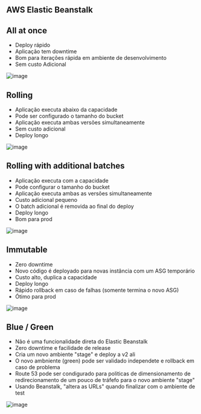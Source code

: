 ## **AWS Elastic Beanstalk**

## All at once

* Deploy rápido
* Aplicação tem downtime
* Bom para iterações rápida em ambiente de desenvolvimento
* Sem custo Adicional

![image](https://user-images.githubusercontent.com/4062447/117805618-8cc72300-b22f-11eb-9069-106b4e40ee91.png)


## Rolling

* Aplicação executa abaixo da capacidade
* Pode ser configurado o tamanho do bucket
* Aplicação executa ambas versões simultaneamente
* Sem custo adicional
* Deploy longo

![image](https://user-images.githubusercontent.com/4062447/117805655-98b2e500-b22f-11eb-8b9e-f159f4526fa1.png)

## Rolling with additional batches

* Aplicação executa com a capacidade
* Pode configurar o tamanho do bucket
* Aplicação executa ambas as versões simultaneamente
* Custo adicional pequeno
* O batch adicional é removida ao final do deploy
* Deploy longo
* Bom para prod

![image](https://user-images.githubusercontent.com/4062447/117805724-af593c00-b22f-11eb-9bd8-b19f0347f3f2.png)

## Immutable

* Zero downtime
* Novo código é deployado para novas instância com um ASG temporário
* Custo alto, duplica a capacidade
* Deploy longo
* Rápido rollback em caso de falhas (somente termina o novo ASG)
* Ótimo para prod

![image](https://user-images.githubusercontent.com/4062447/117805881-e2033480-b22f-11eb-931c-84e138a17669.png)

## Blue / Green

* Não é uma funcionalidade direta do Elastic Beanstalk
* Zero downtime e facilidade de release
* Cria um novo ambiente "stage" e deploy a v2 ali
* O novo ambniente (green) pode ser validado independete e rollback em caso de problema
* Route 53 pode ser condigurado para politicas de dimensionamento de redirecionamento de um pouco de tráfefo para o novo ambiente "stage"
* Usando Beanstalk, "altera as URLs" quando finalizar com o ambiente de test

![image](https://user-images.githubusercontent.com/4062447/117805918-efb8ba00-b22f-11eb-9460-9572eff7037b.png)
